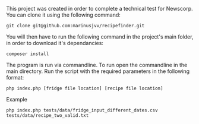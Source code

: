 This project was created in order to complete a technical test for Newscorp. You
can clone it using the following command: 

```
git clone git@github.com:marinusjvv/recipefinder.git
```

You will then have to run the following command in the project's main folder, in
order to download it's dependancies:

```
composer install
```

The program is run via commandline. To run open the commandline in the main
directory. Run the script with the required parameters in the following format:

```
php index.php [fridge file location] [recipe file location]
```

Example
```
php index.php tests/data/fridge_input_different_dates.csv tests/data/recipe_two_valid.txt
```